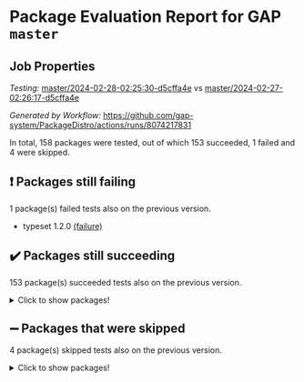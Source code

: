 # Package Evaluation Report for GAP `master`

## Job Properties

*Testing:* [master/2024-02-28-02:25:30-d5cffa4e](https://github.com/gap-system/PackageDistro/blob/data/reports/master/2024-02-28-02:25:30-d5cffa4e) vs [master/2024-02-27-02:26:17-d5cffa4e](https://github.com/gap-system/PackageDistro/blob/data/reports/master/2024-02-27-02:26:17-d5cffa4e)

*Generated by Workflow:* https://github.com/gap-system/PackageDistro/actions/runs/8074217831

In total, 158 packages were tested, out of which 153 succeeded, 1 failed and 4 were skipped.

## :exclamation: Packages still failing

1 package(s) failed tests also on the previous version.
- typeset 1.2.0 [(failure)](https://github.com/gap-system/PackageDistro/actions/runs/8074217831/job/22059354453)

## :heavy_check_mark: Packages still succeeding

153 package(s) succeeded tests also on the previous version.
<details><summary>Click to show packages!</summary>

- 4ti2interface 2023.02-04 [(success)](https://github.com/gap-system/PackageDistro/actions/runs/8074217831/job/22059326597)
- ace 5.6.2 [(success)](https://github.com/gap-system/PackageDistro/actions/runs/8074217831/job/22059328593)
- aclib 1.3.2 [(success)](https://github.com/gap-system/PackageDistro/actions/runs/8074217831/job/22059329188)
- agt 0.3.1 [(success)](https://github.com/gap-system/PackageDistro/actions/runs/8074217831/job/22059329734)
- alnuth 3.2.1 [(success)](https://github.com/gap-system/PackageDistro/actions/runs/8074217831/job/22059329968)
- anupq 3.3.0 [(success)](https://github.com/gap-system/PackageDistro/actions/runs/8074217831/job/22059331301)
- atlasrep 2.1.8 [(success)](https://github.com/gap-system/PackageDistro/actions/runs/8074217831/job/22059332465)
- autodoc 2023.06.19 [(success)](https://github.com/gap-system/PackageDistro/actions/runs/8074217831/job/22059332634)
- automata 1.15 [(success)](https://github.com/gap-system/PackageDistro/actions/runs/8074217831/job/22059332773)
- automgrp 1.3.2 [(success)](https://github.com/gap-system/PackageDistro/actions/runs/8074217831/job/22059332914)
- autpgrp 1.11 [(success)](https://github.com/gap-system/PackageDistro/actions/runs/8074217831/job/22059333067)
- cap 2024.02-05 [(success)](https://github.com/gap-system/PackageDistro/actions/runs/8074217831/job/22059333207)
- caratinterface 2.3.6 [(success)](https://github.com/gap-system/PackageDistro/actions/runs/8074217831/job/22059333332)
- cddinterface 2022.11.01 [(success)](https://github.com/gap-system/PackageDistro/actions/runs/8074217831/job/22059333505)
- circle 1.6.6 [(success)](https://github.com/gap-system/PackageDistro/actions/runs/8074217831/job/22059333642)
- classicpres 1.22 [(success)](https://github.com/gap-system/PackageDistro/actions/runs/8074217831/job/22059333823)
- cohomolo 1.6.11 [(success)](https://github.com/gap-system/PackageDistro/actions/runs/8074217831/job/22059333944)
- congruence 1.2.5 [(success)](https://github.com/gap-system/PackageDistro/actions/runs/8074217831/job/22059334117)
- corelg 1.56 [(success)](https://github.com/gap-system/PackageDistro/actions/runs/8074217831/job/22059334304)
- crime 1.6 [(success)](https://github.com/gap-system/PackageDistro/actions/runs/8074217831/job/22059334508)
- crisp 1.4.6 [(success)](https://github.com/gap-system/PackageDistro/actions/runs/8074217831/job/22059334685)
- crypting 0.10.4 [(success)](https://github.com/gap-system/PackageDistro/actions/runs/8074217831/job/22059334843)
- cryst 4.1.27 [(success)](https://github.com/gap-system/PackageDistro/actions/runs/8074217831/job/22059335038)
- crystcat 1.1.10 [(success)](https://github.com/gap-system/PackageDistro/actions/runs/8074217831/job/22059335247)
- ctbllib 1.3.7 [(success)](https://github.com/gap-system/PackageDistro/actions/runs/8074217831/job/22059335457)
- cubefree 1.19 [(success)](https://github.com/gap-system/PackageDistro/actions/runs/8074217831/job/22059335683)
- curlinterface 2.3.2 [(success)](https://github.com/gap-system/PackageDistro/actions/runs/8074217831/job/22059335853)
- cvec 2.8.1 [(success)](https://github.com/gap-system/PackageDistro/actions/runs/8074217831/job/22059336059)
- datastructures 0.3.0 [(success)](https://github.com/gap-system/PackageDistro/actions/runs/8074217831/job/22059336214)
- deepthought 1.0.6 [(success)](https://github.com/gap-system/PackageDistro/actions/runs/8074217831/job/22059336395)
- design 1.8 [(success)](https://github.com/gap-system/PackageDistro/actions/runs/8074217831/job/22059336585)
- difsets 2.3.1 [(success)](https://github.com/gap-system/PackageDistro/actions/runs/8074217831/job/22059336747)
- digraphs 1.7.1 [(success)](https://github.com/gap-system/PackageDistro/actions/runs/8074217831/job/22059336907)
- edim 1.3.8 [(success)](https://github.com/gap-system/PackageDistro/actions/runs/8074217831/job/22059337125)
- example 4.3.4 [(success)](https://github.com/gap-system/PackageDistro/actions/runs/8074217831/job/22059337312)
- examplesforhomalg 2023.10-01 [(success)](https://github.com/gap-system/PackageDistro/actions/runs/8074217831/job/22059337548)
- factint 1.6.3 [(success)](https://github.com/gap-system/PackageDistro/actions/runs/8074217831/job/22059337794)
- ferret 1.0.10 [(success)](https://github.com/gap-system/PackageDistro/actions/runs/8074217831/job/22059338033)
- fga 1.5.0 [(success)](https://github.com/gap-system/PackageDistro/actions/runs/8074217831/job/22059338237)
- fining 1.5.6 [(success)](https://github.com/gap-system/PackageDistro/actions/runs/8074217831/job/22059338461)
- float 1.0.4 [(success)](https://github.com/gap-system/PackageDistro/actions/runs/8074217831/job/22059338701)
- format 1.4.4 [(success)](https://github.com/gap-system/PackageDistro/actions/runs/8074217831/job/22059338902)
- forms 1.2.9 [(success)](https://github.com/gap-system/PackageDistro/actions/runs/8074217831/job/22059339046)
- fplsa 1.2.6 [(success)](https://github.com/gap-system/PackageDistro/actions/runs/8074217831/job/22059339183)
- fr 2.4.13 [(success)](https://github.com/gap-system/PackageDistro/actions/runs/8074217831/job/22059339331)
- francy 2.0.3 [(success)](https://github.com/gap-system/PackageDistro/actions/runs/8074217831/job/22059339492)
- fwtree 1.3 [(success)](https://github.com/gap-system/PackageDistro/actions/runs/8074217831/job/22059339644)
- gapdoc 1.6.7 [(success)](https://github.com/gap-system/PackageDistro/actions/runs/8074217831/job/22059339792)
- gauss 2023.02-04 [(success)](https://github.com/gap-system/PackageDistro/actions/runs/8074217831/job/22059339946)
- gaussforhomalg 2023.11-01 [(success)](https://github.com/gap-system/PackageDistro/actions/runs/8074217831/job/22059340106)
- gbnp 1.0.5 [(success)](https://github.com/gap-system/PackageDistro/actions/runs/8074217831/job/22059340237)
- generalizedmorphismsforcap 2024.01-01 [(success)](https://github.com/gap-system/PackageDistro/actions/runs/8074217831/job/22059340378)
- genss 1.6.8 [(success)](https://github.com/gap-system/PackageDistro/actions/runs/8074217831/job/22059340515)
- gradedmodules 2024.01-01 [(success)](https://github.com/gap-system/PackageDistro/actions/runs/8074217831/job/22059340635)
- gradedringforhomalg 2023.08-01 [(success)](https://github.com/gap-system/PackageDistro/actions/runs/8074217831/job/22059340776)
- grape 4.9.0 [(success)](https://github.com/gap-system/PackageDistro/actions/runs/8074217831/job/22059340927)
- groupoids 1.74 [(success)](https://github.com/gap-system/PackageDistro/actions/runs/8074217831/job/22059341073)
- grpconst 2.6.5 [(success)](https://github.com/gap-system/PackageDistro/actions/runs/8074217831/job/22059341213)
- guarana 0.96.3 [(success)](https://github.com/gap-system/PackageDistro/actions/runs/8074217831/job/22059341363)
- guava 3.18 [(success)](https://github.com/gap-system/PackageDistro/actions/runs/8074217831/job/22059341511)
- hap 1.62 [(success)](https://github.com/gap-system/PackageDistro/actions/runs/8074217831/job/22059341652)
- hapcryst 0.1.15 [(success)](https://github.com/gap-system/PackageDistro/actions/runs/8074217831/job/22059341771)
- hecke 1.5.3 [(success)](https://github.com/gap-system/PackageDistro/actions/runs/8074217831/job/22059341921)
- help 3.5 [(success)](https://github.com/gap-system/PackageDistro/actions/runs/8074217831/job/22059342033)
- homalg 2024.01-01 [(success)](https://github.com/gap-system/PackageDistro/actions/runs/8074217831/job/22059342182)
- homalgtocas 2023.11-01 [(success)](https://github.com/gap-system/PackageDistro/actions/runs/8074217831/job/22059342335)
- idrel 2.46 [(success)](https://github.com/gap-system/PackageDistro/actions/runs/8074217831/job/22059342467)
- images 1.3.2 [(success)](https://github.com/gap-system/PackageDistro/actions/runs/8074217831/job/22059342607)
- intpic 0.3.0 [(success)](https://github.com/gap-system/PackageDistro/actions/runs/8074217831/job/22059342720)
- io 4.8.2 [(success)](https://github.com/gap-system/PackageDistro/actions/runs/8074217831/job/22059342843)
- io_forhomalg 2023.02-04 [(success)](https://github.com/gap-system/PackageDistro/actions/runs/8074217831/job/22059342978)
- irredsol 1.4.4 [(success)](https://github.com/gap-system/PackageDistro/actions/runs/8074217831/job/22059343104)
- json 2.2.0 [(success)](https://github.com/gap-system/PackageDistro/actions/runs/8074217831/job/22059343223)
- jupyterkernel 1.5.0 [(success)](https://github.com/gap-system/PackageDistro/actions/runs/8074217831/job/22059343366)
- jupyterviz 1.5.6 [(success)](https://github.com/gap-system/PackageDistro/actions/runs/8074217831/job/22059343471)
- kan 1.37 [(success)](https://github.com/gap-system/PackageDistro/actions/runs/8074217831/job/22059343582)
- kbmag 1.5.11 [(success)](https://github.com/gap-system/PackageDistro/actions/runs/8074217831/job/22059343705)
- laguna 3.9.6 [(success)](https://github.com/gap-system/PackageDistro/actions/runs/8074217831/job/22059343833)
- liealgdb 2.2.1 [(success)](https://github.com/gap-system/PackageDistro/actions/runs/8074217831/job/22059343933)
- liepring 2.8 [(success)](https://github.com/gap-system/PackageDistro/actions/runs/8074217831/job/22059344053)
- liering 2.4.2 [(success)](https://github.com/gap-system/PackageDistro/actions/runs/8074217831/job/22059344168)
- linearalgebraforcap 2024.02-02 [(success)](https://github.com/gap-system/PackageDistro/actions/runs/8074217831/job/22059344298)
- localizeringforhomalg 2023.10-01 [(success)](https://github.com/gap-system/PackageDistro/actions/runs/8074217831/job/22059344410)
- loops 3.4.3 [(success)](https://github.com/gap-system/PackageDistro/actions/runs/8074217831/job/22059344558)
- lpres 1.0.3 [(success)](https://github.com/gap-system/PackageDistro/actions/runs/8074217831/job/22059344717)
- majoranaalgebras 1.5.1 [(success)](https://github.com/gap-system/PackageDistro/actions/runs/8074217831/job/22059344872)
- mapclass 1.4.6 [(success)](https://github.com/gap-system/PackageDistro/actions/runs/8074217831/job/22059345046)
- matgrp 0.70 [(success)](https://github.com/gap-system/PackageDistro/actions/runs/8074217831/job/22059345227)
- matricesforhomalg 2024.02-01 [(success)](https://github.com/gap-system/PackageDistro/actions/runs/8074217831/job/22059345437)
- modisom 2.5.4 [(success)](https://github.com/gap-system/PackageDistro/actions/runs/8074217831/job/22059345621)
- modulepresentationsforcap 2024.01-04 [(success)](https://github.com/gap-system/PackageDistro/actions/runs/8074217831/job/22059345800)
- modules 2024.01-01 [(success)](https://github.com/gap-system/PackageDistro/actions/runs/8074217831/job/22059345958)
- monoidalcategories 2024.02-03 [(success)](https://github.com/gap-system/PackageDistro/actions/runs/8074217831/job/22059346138)
- nconvex 2022.09-01 [(success)](https://github.com/gap-system/PackageDistro/actions/runs/8074217831/job/22059346363)
- nilmat 1.4.2 [(success)](https://github.com/gap-system/PackageDistro/actions/runs/8074217831/job/22059346539)
- nock 1.5 [(success)](https://github.com/gap-system/PackageDistro/actions/runs/8074217831/job/22059346705)
- normalizinterface 1.3.6 [(success)](https://github.com/gap-system/PackageDistro/actions/runs/8074217831/job/22059346833)
- nq 2.5.11 [(success)](https://github.com/gap-system/PackageDistro/actions/runs/8074217831/job/22059346971)
- numericalsgps 1.3.1 [(success)](https://github.com/gap-system/PackageDistro/actions/runs/8074217831/job/22059347090)
- openmath 11.5.3 [(success)](https://github.com/gap-system/PackageDistro/actions/runs/8074217831/job/22059347232)
- orb 4.9.0 [(success)](https://github.com/gap-system/PackageDistro/actions/runs/8074217831/job/22059347353)
- packagemanager 1.4.3 [(success)](https://github.com/gap-system/PackageDistro/actions/runs/8074217831/job/22059347470)
- patternclass 2.4.3 [(success)](https://github.com/gap-system/PackageDistro/actions/runs/8074217831/job/22059347609)
- permut 2.0.5 [(success)](https://github.com/gap-system/PackageDistro/actions/runs/8074217831/job/22059347779)
- polenta 1.3.10 [(success)](https://github.com/gap-system/PackageDistro/actions/runs/8074217831/job/22059347944)
- polymaking 0.8.7 [(success)](https://github.com/gap-system/PackageDistro/actions/runs/8074217831/job/22059348100)
- primgrp 3.4.4 [(success)](https://github.com/gap-system/PackageDistro/actions/runs/8074217831/job/22059348263)
- profiling 2.5.4 [(success)](https://github.com/gap-system/PackageDistro/actions/runs/8074217831/job/22059348468)
- qdistrnd 0.9.4 [(success)](https://github.com/gap-system/PackageDistro/actions/runs/8074217831/job/22059348626)
- qpa 1.35 [(success)](https://github.com/gap-system/PackageDistro/actions/runs/8074217831/job/22059348818)
- quagroup 1.8.4 [(success)](https://github.com/gap-system/PackageDistro/actions/runs/8074217831/job/22059349008)
- radiroot 2.9 [(success)](https://github.com/gap-system/PackageDistro/actions/runs/8074217831/job/22059349254)
- rcwa 4.7.1 [(success)](https://github.com/gap-system/PackageDistro/actions/runs/8074217831/job/22059349448)
- rds 1.8 [(success)](https://github.com/gap-system/PackageDistro/actions/runs/8074217831/job/22059349598)
- recog 1.4.2 [(success)](https://github.com/gap-system/PackageDistro/actions/runs/8074217831/job/22059349754)
- repndecomp 1.3.0 [(success)](https://github.com/gap-system/PackageDistro/actions/runs/8074217831/job/22059349911)
- repsn 3.1.2 [(success)](https://github.com/gap-system/PackageDistro/actions/runs/8074217831/job/22059350049)
- resclasses 4.7.3 [(success)](https://github.com/gap-system/PackageDistro/actions/runs/8074217831/job/22059350184)
- ringsforhomalg 2023.11-02 [(success)](https://github.com/gap-system/PackageDistro/actions/runs/8074217831/job/22059350336)
- sco 2023.08-01 [(success)](https://github.com/gap-system/PackageDistro/actions/runs/8074217831/job/22059350475)
- scscp 2.4.2 [(success)](https://github.com/gap-system/PackageDistro/actions/runs/8074217831/job/22059350614)
- semigroups 5.3.6 [(success)](https://github.com/gap-system/PackageDistro/actions/runs/8074217831/job/22059350795)
- sglppow 2.3 [(success)](https://github.com/gap-system/PackageDistro/actions/runs/8074217831/job/22059350915)
- sgpviz 0.999.5 [(success)](https://github.com/gap-system/PackageDistro/actions/runs/8074217831/job/22059351062)
- simpcomp 2.1.14 [(success)](https://github.com/gap-system/PackageDistro/actions/runs/8074217831/job/22059351246)
- singular 2023.02.09 [(success)](https://github.com/gap-system/PackageDistro/actions/runs/8074217831/job/22059351485)
- sl2reps 1.1 [(success)](https://github.com/gap-system/PackageDistro/actions/runs/8074217831/job/22059351658)
- sla 1.5.3 [(success)](https://github.com/gap-system/PackageDistro/actions/runs/8074217831/job/22059351870)
- smallgrp 1.5.3 [(success)](https://github.com/gap-system/PackageDistro/actions/runs/8074217831/job/22059352036)
- smallsemi 0.6.13 [(success)](https://github.com/gap-system/PackageDistro/actions/runs/8074217831/job/22059352215)
- sonata 2.9.6 [(success)](https://github.com/gap-system/PackageDistro/actions/runs/8074217831/job/22059352394)
- sophus 1.27 [(success)](https://github.com/gap-system/PackageDistro/actions/runs/8074217831/job/22059352605)
- sotgrps 1.2 [(success)](https://github.com/gap-system/PackageDistro/actions/runs/8074217831/job/22059352789)
- spinsym 1.5.2 [(success)](https://github.com/gap-system/PackageDistro/actions/runs/8074217831/job/22059353129)
- standardff 1.0 [(success)](https://github.com/gap-system/PackageDistro/actions/runs/8074217831/job/22059353292)
- symbcompcc 1.3.2 [(success)](https://github.com/gap-system/PackageDistro/actions/runs/8074217831/job/22059353621)
- thelma 1.3 [(success)](https://github.com/gap-system/PackageDistro/actions/runs/8074217831/job/22059353754)
- tomlib 1.2.11 [(success)](https://github.com/gap-system/PackageDistro/actions/runs/8074217831/job/22059353873)
- toolsforhomalg 2023.11-01 [(success)](https://github.com/gap-system/PackageDistro/actions/runs/8074217831/job/22059354022)
- toric 1.9.5 [(success)](https://github.com/gap-system/PackageDistro/actions/runs/8074217831/job/22059354139)
- toricvarieties 2022.07.13 [(success)](https://github.com/gap-system/PackageDistro/actions/runs/8074217831/job/22059354259)
- transgrp 3.6.5 [(success)](https://github.com/gap-system/PackageDistro/actions/runs/8074217831/job/22059354349)
- ugaly 4.1.3 [(success)](https://github.com/gap-system/PackageDistro/actions/runs/8074217831/job/22059354560)
- unipot 1.5 [(success)](https://github.com/gap-system/PackageDistro/actions/runs/8074217831/job/22059354655)
- unitlib 4.2.0 [(success)](https://github.com/gap-system/PackageDistro/actions/runs/8074217831/job/22059354780)
- utils 0.85 [(success)](https://github.com/gap-system/PackageDistro/actions/runs/8074217831/job/22059354934)
- uuid 0.7 [(success)](https://github.com/gap-system/PackageDistro/actions/runs/8074217831/job/22059355084)
- walrus 0.9991 [(success)](https://github.com/gap-system/PackageDistro/actions/runs/8074217831/job/22059355202)
- wedderga 4.10.5 [(success)](https://github.com/gap-system/PackageDistro/actions/runs/8074217831/job/22059355311)
- xmod 2.92 [(success)](https://github.com/gap-system/PackageDistro/actions/runs/8074217831/job/22059355454)
- xmodalg 1.23 [(success)](https://github.com/gap-system/PackageDistro/actions/runs/8074217831/job/22059355538)
- yangbaxter 0.10.3 [(success)](https://github.com/gap-system/PackageDistro/actions/runs/8074217831/job/22059355650)
- zeromqinterface 0.14 [(success)](https://github.com/gap-system/PackageDistro/actions/runs/8074217831/job/22059355753)
</details>

## :heavy_minus_sign: Packages that were skipped

4 package(s) skipped tests also on the previous version.
<details><summary>Click to show packages!</summary>

- browse 1.8.21 [(skipped)](https://github.com/gap-system/PackageDistro/actions/runs/8074217831/job/22059162096)
- itc 1.5.1 [(skipped)](https://github.com/gap-system/PackageDistro/actions/runs/8074217831/job/22059162096)
- polycyclic 2.16 [(skipped)](https://github.com/gap-system/PackageDistro/actions/runs/8074217831/job/22059162096)
- xgap 4.32 [(skipped)](https://github.com/gap-system/PackageDistro/actions/runs/8074217831/job/22059162096)
</details>

